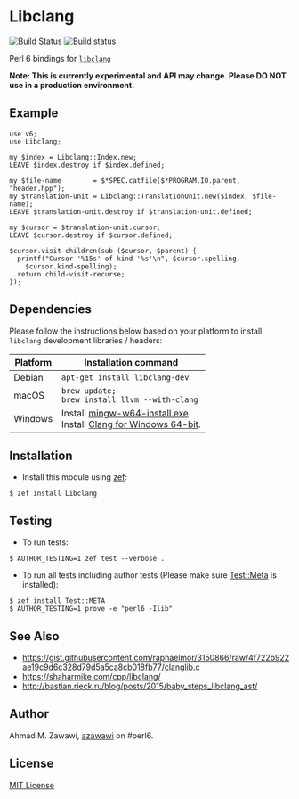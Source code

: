 # Libclang

 [![Build Status](https://travis-ci.org/azawawi/p6-libclang.svg?branch=master)](https://travis-ci.org/azawawi/p6-libclang) [![Build status](https://ci.appveyor.com/api/projects/status/github/azawawi/p6-libclang?svg=true)](https://ci.appveyor.com/project/azawawi/p6-libclang/branch/master)

Perl 6 bindings for [`libclang`](https://clang.llvm.org/doxygen/group__CINDEX.html)

**Note: This is currently experimental and API may change. Please DO NOT use in
a production environment.**

## Example

```perl6
use v6;
use Libclang;

my $index = Libclang::Index.new;
LEAVE $index.destroy if $index.defined;

my $file-name        = $*SPEC.catfile($*PROGRAM.IO.parent, "header.hpp");
my $translation-unit = Libclang::TranslationUnit.new($index, $file-name);
LEAVE $translation-unit.destroy if $translation-unit.defined;

my $cursor = $translation-unit.cursor;
LEAVE $cursor.destroy if $cursor.defined;

$cursor.visit-children(sub ($cursor, $parent) {
  printf("Cursor '%15s' of kind '%s'\n", $cursor.spelling,
    $cursor.kind-spelling);
  return child-visit-recurse;
});
```
## Dependencies

Please follow the instructions below based on your platform to install `libclang` development libraries / headers:

|Platform|Installation command|
|-|-|
|Debian|`apt-get install libclang-dev`|
|macOS|`brew update;`<br>`brew install llvm --with-clang`|
|Windows|Install [mingw-w64-install.exe](https://sourceforge.net/projects/mingw-w64/files).<br>Install [Clang for Windows 64-bit](http://releases.llvm.org/download.html).|

## Installation

- Install this module using [zef](https://github.com/ugexe/zef):

```
$ zef install Libclang
```

## Testing

- To run tests:
```
$ AUTHOR_TESTING=1 zef test --verbose .
```

- To run all tests including author tests (Please make sure
[Test::Meta](https://github.com/jonathanstowe/Test-META) is installed):
```
$ zef install Test::META
$ AUTHOR_TESTING=1 prove -e "perl6 -Ilib"
```

## See Also
- https://gist.githubusercontent.com/raphaelmor/3150866/raw/4f722b922ae19c9d6c328d79d5a5ca8cb018fb77/clanglib.c
- https://shaharmike.com/cpp/libclang/
- http://bastian.rieck.ru/blog/posts/2015/baby_steps_libclang_ast/

## Author

Ahmad M. Zawawi, [azawawi](https://github.com/azawawi/) on #perl6.

## License

[MIT License](LICENSE)
